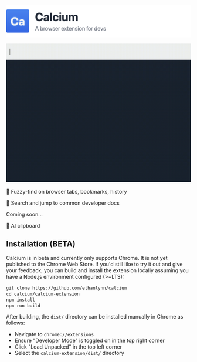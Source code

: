 ![Calcium](docs/banner.png)

![Calcium Demo](calcium-site/static/demo.gif)

🔎 Fuzzy-find on browser tabs, bookmarks, history

🏃 Search and jump to common developer docs

Coming soon...

🤖 AI clipboard

## Installation (BETA)

Calcium is in beta and currently only supports Chrome. It is not yet published to the Chrome Web Store. If you'd still like to try it out and give your feedback, you can build and install the extension locally assuming you have a Node.js environment configured (>=LTS):

```
git clone https://github.com/ethanlynn/calcium
cd calcium/calcium-extension
npm install
npm run build
```

After building, the `dist/` directory can be installed manually in Chrome as follows:

- Navigate to `chrome://extensions`
- Ensure "Developer Mode" is toggled on in the top right corner
- Click "Load Unpacked" in the top left corner
- Select the `calcium-extension/dist/` directory
